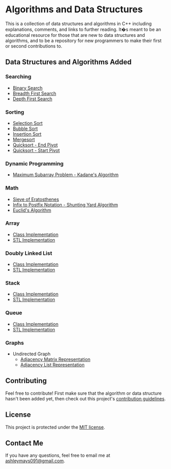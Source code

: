 # Algorithms and Data Structures

This is a collection of data structures and algorithms in C++ including explanations, comments, and links to further reading. It�s meant to be an educational resource for those that are new to data structures and algorithms, and to be a repository for new programmers to make their first or second contributions to.

## Data Structures and Algorithms Added
### Searching
* [Binary Search](https://github.com/ashleymays/Algorithms/blob/master/src/Searching/binary-search.cpp)
* [Breadth First Search](https://github.com/ashleymays/Algorithms/tree/master/src/Searching/Breadth%20First%20Search)
* [Depth First Search](https://github.com/ashleymays/Algorithms/tree/master/src/Searching/Depth%20First%20Search)

### Sorting
* [Selection Sort](https://github.com/ashleymays/Algorithms/blob/master/src/Sorting/selection-sort.cpp)
* [Bubble Sort](https://github.com/ashleymays/Algorithms/blob/master/src/Sorting/bubble-sort.cpp)
* [Insertion Sort](https://github.com/ashleymays/Algorithms/blob/master/src/Sorting/insertion-sort.cpp)
* [Mergesort](https://github.com/ashleymays/Algorithms/blob/master/src/Sorting/merge-sort.cpp)
* [Quicksort - End Pivot](https://github.com/ashleymays/Algorithms/blob/master/src/Sorting/quicksort-end-pivot.cpp)
* [Quicksort - Start Pivot](https://github.com/ashleymays/Algorithms/blob/master/src/Sorting/quicksort-start-pivot.cpp)

### Dynamic Programming
* [Maximum Subarray Problem - Kadane's Algorithm](https://github.com/ashleymays/Algorithms/blob/master/src/Dynamic%20Programming/maximum-subarray.cpp)

### Math
* [Sieve of Eratosthenes](https://github.com/ashleymays/Algorithms/blob/master/src/Math/sieve-of-eratosthenes.cpp)
* [Infix to Postfix Notation - Shunting Yard Algorithm](https://github.com/ashleymays/Algorithms/blob/master/src/Math/infix-to-postfix.cpp)
* [Euclid's Algorithm](https://github.com/ashleymays/Algorithms/blob/master/src/Math/euclid-algorithm.cpp)

### Array
* [Class Implementation](https://github.com/ashleymays/Algorithms/tree/master/src/Array/Class%20Implementation)
* [STL Implementation](https://github.com/ashleymays/Algorithms/tree/master/src/Array/STL%20Implementation)

### Doubly Linked List
* [Class Implementation](https://github.com/ashleymays/Algorithms/tree/master/src/Doubly%20Linked%20List/Class%20Implementation)
* [STL Implementation](https://github.com/ashleymays/Algorithms/blob/master/src/Doubly%20Linked%20List/STL%20Implementation/main.cpp)

### Stack
* [Class Implementation](https://github.com/ashleymays/Algorithms/tree/master/src/Stack/Class%20Implementation)
* [STL Implementation](https://github.com/ashleymays/Algorithms/blob/master/src/Stack/STL%20Implementation/main.cpp)

### Queue
* [Class Implementation](https://github.com/ashleymays/Algorithms/tree/master/src/Queue/Class%20Implementation)
* [STL Implementation](https://github.com/ashleymays/Algorithms/blob/master/src/Queue/STL%20Implementation/main.cpp)

### Graphs
* Undirected Graph
    * [Adjacency Matrix Representation](https://github.com/ashleymays/Algorithms/blob/master/src/Graphs/Undirected%20Graphs/undirected-graph-adjacency-matrix.cpp)
    * [Adjacency List Representation](https://github.com/ashleymays/Algorithms/blob/master/src/Graphs/Undirected%20Graphs/undirected-graph-adjacency-list.cpp)

## Contributing
Feel free to contribute! First make sure that the algorithm or data structure hasn't been added yet, then check out this project's [contribution guidelines](https://github.com/ashleymays/Algorithms/blob/master/docs/CONTRIBUTING.md).

## License
This project is protected under the [MIT license](https://github.com/ashleymays/Algorithms/blob/master/docs/LICENSE).

## Contact Me
If you have any questions, feel free to email me at ashleymays091@gmail.com.
